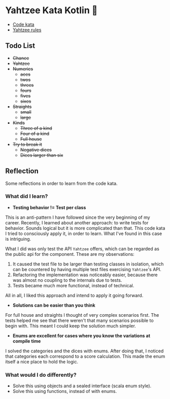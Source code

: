 # Yahtzee Kata Kotlin 🎲

- [Code kata](https://codingdojo.org/kata/Yahtzee/)
- [Yahtzee rules](https://en.wikipedia.org/wiki/Yahtzee#Rules)

## Todo List

- ~~Chance~~
- ~~Yahtzee~~
- ~~Numerics~~
  - ~~aces~~
  - ~~twos~~
  - ~~threes~~
  - ~~fours~~
  - ~~fives~~
  - ~~sixes~~
- ~~Straights~~
  - ~~small~~
  - ~~large~~
- ~~Kinds~~
  - ~~Three of a kind~~
  - ~~Four of a kind~~
  - ~~Full house~~
- ~~Try to break it~~
  - ~~Negative dices~~
  - ~~Dices larger than six~~

## Reflection

Some reflections in order to learn from the code kata.

### What did I learn?

* **Testing behavior != Test per class**

This is an anti-pattern I have followed since the very beginning of my career.
Recently, I learned about another approach: to write tests for behavior. Sounds logical but it is
more complicated than that.
This code kata I tried to consciously apply it, in order to learn. What I've found in this case is
intriguing.

What I did was only test the API `Yahtzee` offers, which can be regarded as the public api for the
component. These are my observations:

1. It caused the test file to be larger than testing classes in isolation, which can be countered by
   having multiple test files exercising `Yahtzee`'s API.
2. Refactoring the implementation was noticeably easier, because there was almost no coupling to the
   internals due to tests.
3. Tests became much more functional, instead of technical.

All in all, I liked this approach and intend to apply it going forward.

* **Solutions can be easier than you think**

For full house and straights I thought of very complex scenarios first.
The tests helped me see that there weren't that many scenarios possible to begin with.
This meant I could keep the solution much simpler.

* **Enums are excellent for cases where you know the variations at compile time**

I solved the categories and the dices with enums. After doing that, I noticed that categories
each correspond to a score calculation. This made the enum itself a nice place to hold the logic.

### What would I do differently?

* Solve this using objects and a sealed interface (scala enum style).
* Solve this using functions, instead of with enums.
